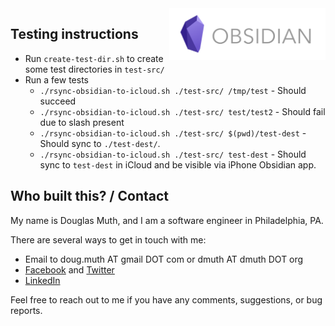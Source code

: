 

<img src="./img/obsidian-logo.png" align="right" width="250" />


## Testing instructions

- Run `create-test-dir.sh` to create some test directories in `test-src/`
- Run a few tests
  - `./rsync-obsidian-to-icloud.sh ./test-src/ /tmp/test` - Should succeed
  - `./rsync-obsidian-to-icloud.sh ./test-src/ test/test2` - Should fail due to slash present
  - `./rsync-obsidian-to-icloud.sh ./test-src/ $(pwd)/test-dest` - Should sync to `./test-dest/`.
  - `./rsync-obsidian-to-icloud.sh ./test-src/ test-dest` - Should sync to `test-dest` in iCloud and be visible via iPhone Obsidian app.

 
## Who built this? / Contact

My name is Douglas Muth, and I am a software engineer in Philadelphia, PA.

There are several ways to get in touch with me:
- Email to doug.muth AT gmail DOT com or dmuth AT dmuth DOT org
- [Facebook](https://facebook.com/dmuth) and [Twitter](http://twitter.com/dmuth)
- [LinkedIn](https://linkedin.com/in/dmuth)

Feel free to reach out to me if you have any comments, suggestions, or bug reports.


